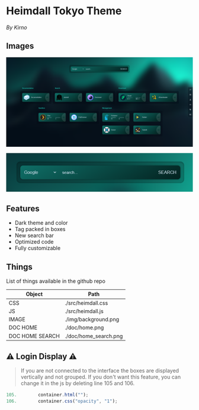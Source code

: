 # Heimdall Tokyo Theme
*By Kirno*

## Images

<p align="center">
	<img src="./doc/home.png" alt="home"/>
</p>
<p align="center">
	<img src="./doc/home_search.png" alt="home_search"/>
</p>

## Features

- Dark theme and color
- Tag packed in boxes
- New search bar
- Optimized code
- Fully customizable

## Things

List of things available in the github repo

| Object | Path |
| ------ | ------ |
| CSS | ./src/heimdall.css |
| JS | ./src/heimdall.js |
| IMAGE | ./img/background.png |
| DOC HOME | ./doc/home.png |
| DOC HOME SEARCH | ./doc/home_search.png |

## ⚠️ Login Display ⚠️
> If you are not connected to the interface the boxes are displayed vertically and not grouped.
> If you don't want this feature, you can change it in the js by deleting line 105 and 106.

```js
105.        container.html("");
106.        container.css("opacity", "1");
```